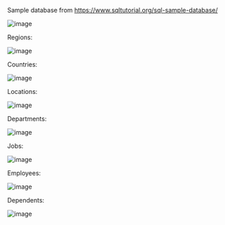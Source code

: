 Sample database from https://www.sqltutorial.org/sql-sample-database/

![image](https://user-images.githubusercontent.com/98107123/196048060-8db9e7c5-3815-48aa-b9a2-156d5b0b7ada.png)

Regions:

![image](https://user-images.githubusercontent.com/98107123/196155099-c9275f94-23b9-4b89-9b44-e6f68d8a7493.png)

Countries:

![image](https://user-images.githubusercontent.com/98107123/196155825-eb5a6f08-d927-448d-865a-3cce799424d4.png)

Locations:

![image](https://user-images.githubusercontent.com/98107123/196155309-634e628e-90ed-44cf-b8f8-7f52f804b62e.png)

Departments:

![image](https://user-images.githubusercontent.com/98107123/196155747-ed40e977-5c02-47de-b3e1-de8797af8312.png)

Jobs:

![image](https://user-images.githubusercontent.com/98107123/196155374-96121efc-8b3b-4dcc-905d-47ca9fb5c5a8.png)

Employees:

![image](https://user-images.githubusercontent.com/98107123/196155611-7d69e17c-4911-4ca4-aec3-ff4a8a325946.png)

Dependents:

![image](https://user-images.githubusercontent.com/98107123/196155678-e4528e0d-19bf-4db8-a9e1-08a12e63d5fb.png)

